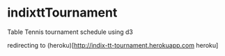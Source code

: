 indixttTournament
=================

Table Tennis tournament schedule using d3

redirecting to (heroku)[http://indix-tt-tournament.herokuapp.com heroku]
